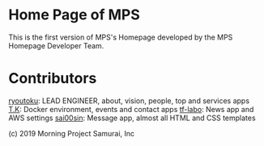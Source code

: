# Home Page of MPS

This is the first version of MPS's Homepage developed by the MPS Homepage Developer Team.

# Contributors

[ryoutoku](https://github.com/ryoutoku): LEAD ENGINEER, about, vision, people, top and services apps
[T.K](https://github.com/zabio3): Docker environment, events and contact apps
[tf-labo](https://github.com/tf-labo): News app and AWS settings
[sai00sin](https://github.com/sai00sin): Message app, almost all HTML and CSS templates

(c) 2019 Morning Project Samurai, Inc

